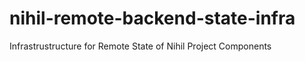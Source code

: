 # nihil-remote-backend-state-infra
Infrastrustructure for Remote State of Nihil Project Components 
